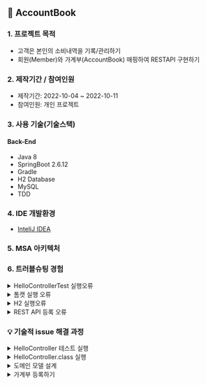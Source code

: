 ## 📌 AccountBook

### 1. 프로젝트 목적 
+ 고객은 본인의 소비내역을 기록/관리하기
+ 회원(Member)와 가계부(AccountBook) 매핑하여 RESTAPI 구현하기

### 2. 제작기간 / 참여인원
+ 제작기간: 2022-10-04 ~ 2022-10-11
+ 참여인원: 개인 프로젝트

### 3. 사용 기술(기술스택)
#### Back-End
+ Java 8
+ SpringBoot 2.6.12
+ Gradle
+ H2 Database
+ MySQL
+ TDD

### 4. IDE 개발환경
+ <a href="https://www.jetbrains.com/ko-kr/idea/">InteliJ IDEA </a>

### 5. MSA 아키텍처

### 6. 트러블슈팅 경험

<details>
<summary>HelloControllerTest 실행오류</summary>
<div markdown="1">

-java.lang.AssertionError: Response content 
 Expected :hello
 Actual   :Hello World
 
- 해결 원인: HelloController 메소드와 HelloControllerTest 메소드와 값이 일치하지 않아 발생
 
 #### 기존코드 
 ~~~
 HelloController.class
    
 @GetMapping("/hello")
 public String hello(){

   return "Hello World";
 }
 
 
 HelloControllerTest.class
 
 @Test
 public void hello() throws Exception{
 String hello = "hello";

  mvc.perform(get("/hello"))
              .andExpect(status().isOk())
              .andExpect(content().string(hello));
  }
 
 
 ~~~
 
 #### 개선코드
 ~~~
 HelloController.class
    
 @GetMapping("/hello")
 public String hello(){

   return "hello"; // 변경
 }
 
 
HelloControllerTest.class
 
 @Test
 public void hello() throws Exception{
 String hello = "hello";

  mvc.perform(get("/hello"))
              .andExpect(status().isOk())
              .andExpect(content().string(hello));
  }
 ~~~

</div>
</details> 

<details>
<summary>톰캣 실행 오류</summary>
<div markdown="1">

- Caused by: org.springframework.boot.web.server.WebServerException: Unable to start embedded Tomcat
- org.springframework.context.ApplicationContextException: Unable to start web server; nested exception is org.springframework.boot.web.server.WebServerException: Unable to start embedded Tomcat
 
- 해결 원인: runtimeOnly 'mysql:mysql-connector-java' 없어 발생
 
 #### build.gradle
 ~~~
 runtimeOnly 'mysql:mysql-connector-java' //추가하여 해결
 ~~~
</div>
</details> 

<details>
<summary>H2 실행오류</summary>
<div markdown="1">

- Error starting ApplicationContext. To display the conditions report re-run your application with 'debug' enabled.
- 해결 원인: application.properties MySQL 설정 안하여 오류 발생

#### 실행오류 개선 
#### application.properties
 ~~~
spring.datasource.driver-class-name=com.mysql.cj.jdbc.Driver
spring.datasource.url=jdbc:mysql://localhost:3306/account_book?serverTimezone=UTC

spring.datasource.username=root
spring.datasource.password=1234
 ~~~
</div>
</details> 

<details>
<summary>REST API 등록 오류</summary>
<div markdown="1">

- "error": "Unsupported Media Type"
- 해결원인: 기존에 controller 서버에서 @RestController 선언하였기 때문에 @Responseody return 반환으로 오류 발생

#### 기존코드
~~~
    @PostMapping(value = "/account/add")
    public AccountBook saveAccount(@ResponseBody AccountBook accountBook) { // @ResponseBody 어노테이션 오류  
        log.info("----- 등록 하기전 -------");
        return accountBookService.saveAccount(accountBook);
    }
~~~
+ @RestController 어노테이션 선언하였기 때문에 @ResponseBody 선언 오류가 발생합니다.

#### 개선코드
~~~
    @PostMapping(value = "/account/add")
    public AccountBook saveAccount(@ModelAttribute AccountBook accountBook) { // @ModelAttribute 변경
        log.info("----- 등록 하기전 -------");
        return accountBookService.saveAccount(accountBook);
    }
~~~
+ @ModelAttribute 어노테이션 선언하여 사용자가 요청값을 서버 매개변수에 보내서 파라미터로 받습니다.

</div>
</details>


### 💡 기술적 issue 해결 과정
<details>
<summary>HelloController 테스트 실행</summary>
<div markdown="1">

 #### 1. controller 패키지 생성하기 <br>
 controller 패키지 생성 > HelloController.class 생성<br><br>
 <img src="https://user-images.githubusercontent.com/58936137/194320720-e025ded6-cdc2-46e4-8695-1dc4e750cd31.png" width="200px" height="50px">
 <br>
 
 #### 2. Create Test<br>
 Ctrl + Shift + T > Create New Test 클릭 > Create Test 설정 후 OK버튼 클릭 <br><br>
 <img src="https://user-images.githubusercontent.com/58936137/194322496-9fadcf62-01c9-4660-a35b-367ef7d6e6cf.png" width="350px" height="300px"> 
 <br>
 <img src="https://user-images.githubusercontent.com/58936137/194325201-df1e9e6c-b893-40ec-8a15-722e3994c7dc.png" width="300px" height="100px">
 
 #### 3. Test 코드 작성하기
 
 ##### HelloControllerTest.class
 ~~~
 package com.springboot.accountbook.controller;


import org.junit.Test;
import org.junit.runner.RunWith;
import org.springframework.beans.factory.annotation.Autowired;
import org.springframework.boot.test.autoconfigure.web.servlet.WebMvcTest;
import org.springframework.test.context.junit4.SpringRunner;
import org.springframework.test.web.servlet.MockMvc;
import static org.springframework.test.web.servlet.request.MockMvcRequestBuilders.get;
import static org.springframework.test.web.servlet.result.MockMvcResultMatchers.content;
import static org.springframework.test.web.servlet.result.MockMvcResultMatchers.status;

import static org.junit.jupiter.api.Assertions.*;

@RunWith(SpringRunner.class)
@WebMvcTest(controllers = HelloController.class)
public class HelloControllerTest {

    @Autowired
    private MockMvc mvc;

    @Test
    public void hello() throws Exception{
        String hello = "hello";

        mvc.perform(get("/hello"))
                .andExpect(status().isOk())
                .andExpect(content().string(hello));
    }

}
~~~
+ @RunWith(SpringRunner.class) 선언 후 테스트 코드 컴파일하여 실행합니다.
+ @WebMvcTest 어노테이션 선언 후 웹 MVC 기반으로 테스트 코드 실행합니다.
+ @Autowired 외부 객체 Bean 찿아 의존성 주입합니다.  
+ @Test 지정한 메소드 테스트 실행합니다. 

 <br>
 <img src="https://user-images.githubusercontent.com/58936137/194327470-35ce7e59-3d03-40df-839f-c333a52b6cb2.png" width="900px" height="150px">
 
 </div>
</details>

<details>
<summary>HelloController.class 실행</summary>
<div markdown="1">

 #### 1. HelloController 코드 작성
 
 ##### HelloController.class
 ~~~
 package com.springboot.accountbook.controller;

import org.springframework.web.bind.annotation.GetMapping;
import org.springframework.web.bind.annotation.RestController;

@RestController
public class HelloController {

    @GetMapping("/hello")
    public String hello(){

        return "hello";
    }
}

 ~~~
 + @RestController 어노테이션 선언 후 모든 메소드 JSON 기능을 주어 return 반환합니다.
 + @GetMapping() 지정한 주소 찿아 접근합니다.

 ##### 2. 크롬 View 화면
 
 <img src="https://user-images.githubusercontent.com/58936137/194329238-7691d770-a70c-4542-a84c-0b7edc18d00d.png" width="300px" height="300px">
 
</div>
</details>

<details>
<summary>도메인 모델 설계</summary>
<div markdown="1">

#### 1. Member, AccountBook Entity 생성하기

##### Member.class

~~~
package com.springboot.entity;

import lombok.Getter;
import lombok.Setter;

import javax.persistence.*;
import java.time.LocalDateTime;

@Entity
@Table(name = "member")
@Setter @Getter
public class Member {

    @Id
    @Column(name = "member_id")
    @GeneratedValue(strategy = GenerationType.AUTO)
    private Long id;

    @Column(unique = true)
    private String email;

    private String password;

    //private LocalDateTime memberData;


}
~~~
+ Lombok 라이브러리 통해서 @Getter, @Setter 이용합니다.
+ @Entity 어노테이션 선언하여 도메인 모델 생성합니다.
+ @Table(name="member") 테이블 이름 지정합니다. 
+ 컬럼값은 id, email, password 설정합니다.

##### AccountBook.class

~~~
package com.springboot.entity;

import lombok.Getter;
import lombok.Setter;

import javax.persistence.*;
import java.time.LocalDateTime;

@Entity
@Table(name = "account")
@Setter @Getter
public class AccountBook {

    @Id
    @Column(name = "account_book_id")
    @GeneratedValue(strategy = GenerationType.AUTO)
    private Long id;

    private int money;

    private String memo;

    //private LocalDateTime bookDate;

}

~~~
+ Lombok 라이브러리 통해서 @Getter, @Setter 이용합니다.
+ @Entity 어노테이션 선언하여 도메인 모델 생성합니다.
+ @Table(name="member") 테이블 이름 지정합니다. 
+ 컬럼값은 id, money, memo 설정합니다.

##### application.properties

~~~
spring.jpa.hibernate.ddl-auto=create // 추가
~~~
+ application.properties 설정하여 Run 실행 > console.log에서 Entity Table 생성되는 것을 확인할 수 있습니다.
<br>

<img src="https://user-images.githubusercontent.com/58936137/194365720-63465b82-14cf-41f2-8eb3-8e17c6ce442b.png" width="400px" height="500px">

</div>
</details>

<details>
<summary>가계부 등록하기</summary>
<div markdown="1">

#### Repository 테스트 코드 실행 

Ctrl + Shift + T > CreateTest 설정 후 OK버튼 클릭
<br>

<img src="https://user-images.githubusercontent.com/58936137/194695015-dac18951-4d81-43d3-954a-74943da710d4.png" width="300px" height="400px">

##### 




</div>
</details>



  


